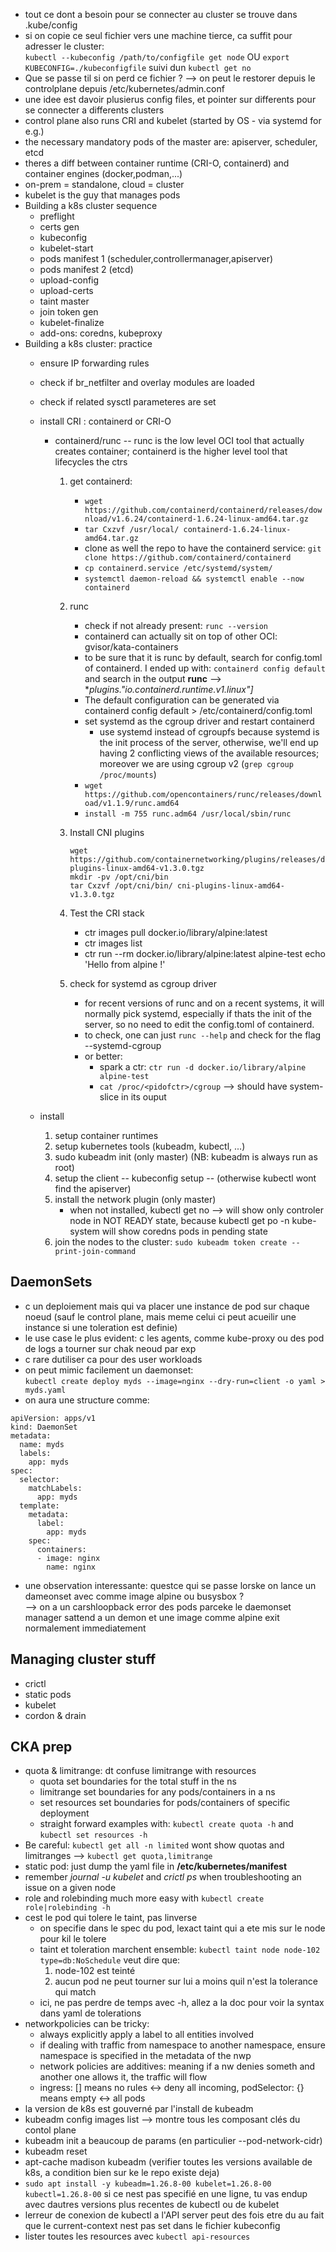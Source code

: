 
* tout ce dont a besoin pour se connecter au cluster se trouve dans .kube/config  
* si on copie ce seul fichier vers une machine tierce, ca suffit pour adresser le cluster:  
  `kubectl --kubeconfig /path/to/configfile get node` OU `export KUBECONFIG=./kubeconfigfile` suivi dun `kubectl get no` 
* Que se passe til si on perd ce fichier ? --> on peut le restorer depuis le controlplane depuis /etc/kubernetes/admin.conf   
* une idee est davoir plusierus config files, et pointer sur differents pour se connecter a differents clusters  
* control plane also runs CRI and kubelet (started by OS - via systemd for e.g.)
* the necessary mandatory pods of the master are: apiserver, scheduler, etcd
* theres a diff between container runtime (CRI-O, containerd) and container engines (docker,podman,...)
* on-prem = standalone, cloud = cluster
* kubelet is the guy that manages pods 
* Building a k8s cluster sequence
  * preflight
  * certs gen
  * kubeconfig 
  * kubelet-start
  * pods manifest 1 (scheduler,controllermanager,apiserver)
  * pods manifest 2 (etcd)
  * upload-config
  * upload-certs
  * taint master
  * join token gen
  * kubelet-finalize
  * add-ons: coredns, kubeproxy
* Building a k8s cluster: practice
  * ensure IP forwarding rules  
  * check if br_netfilter and overlay modules are loaded 
  * check if related sysctl parameteres are set  
  * install CRI : containerd or CRI-O
    * containerd/runc -- runc is the low level OCI tool that actually creates container; containerd is the higher level tool that lifecycles the ctrs
      1. get containerd: 
         * `wget https://github.com/containerd/containerd/releases/download/v1.6.24/containerd-1.6.24-linux-amd64.tar.gz`  
         * `tar Cxzvf /usr/local/ containerd-1.6.24-linux-amd64.tar.gz` 
         * clone as well the repo to have the containerd service: `git clone https://github.com/containerd/containerd`    
         * `cp containerd.service /etc/systemd/system/`  
         * `systemctl daemon-reload && systemctl enable --now containerd` 
      2. runc   
         * check if not already present: `runc --version` 
         * containerd can actually sit on top of other OCI: gvisor/kata-containers  
         * to be sure that it is runc by default, search for config.toml of containerd. I ended up with: `containerd config default` and search in the output **runc** --> **plugins."io.containerd.runtime.v1.linux"]*  
         * The default configuration can be generated via containerd config default > /etc/containerd/config.toml  
         * set systemd as the cgroup driver and restart containerd  
           * use systemd instead of cgroupfs because systemd is the init process of the server, otherwise, we'll end up having 2 conflicting views of the available resources; moreover we are using cgroup v2 (`grep cgroup /proc/mounts`)  
         * `wget https://github.com/opencontainers/runc/releases/download/v1.1.9/runc.amd64`  
         * `install -m 755 runc.adm64 /usr/local/sbin/runc`  
      3. Install CNI plugins  
         ```
         wget https://github.com/containernetworking/plugins/releases/download/v1.3.0/cni-plugins-linux-amd64-v1.3.0.tgz
         mkdir -pv /opt/cni/bin 
         tar Cxzvf /opt/cni/bin/ cni-plugins-linux-amd64-v1.3.0.tgz 
         ```

      4. Test the CRI stack  
         * ctr images pull docker.io/library/alpine:latest  
         * ctr images list   
         * ctr run --rm docker.io/library/alpine:latest alpine-test echo 'Hello from alpine !'  
      
      5. check for systemd as cgroup driver
         * for recent versions of runc and on a recent systems, it will normally pick systemd, especially if thats the init of the server, so no need to edit the config.toml of containerd.  
         * to check, one can just `runc --help` and check for the flag --systemd-cgroup  
         * or better:  
           * spark a ctr:  `ctr run -d docker.io/library/alpine alpine-test`  
           * `cat /proc/<pidofctr>/cgroup` --> should have system-slice in its ouput  



      
  * install 
    1. setup container runtimes  
    2. setup kubernetes tools (kubeadm, kubectl, ...)
    3. sudo kubeadm init (only master) (NB: kubeadm is always run as root)
    4. setup the client -- kubeconfig setup -- (otherwise kubectl wont find the apiserver)
    4. install the network plugin (only master)
       * when not installed, kubectl get no --> will show only controler node in NOT READY state, because kubectl get po -n kube-system will show coredns pods in pending state
    5. join the nodes to the cluster: `sudo kubeadm token create --print-join-command`


## DaemonSets

* c un deploiement mais qui va placer une instance de pod sur chaque noeud (sauf le control plane, mais meme celui ci peut acueilir une instance si une toleration est definie)  
* le use case le plus evident: c les agents, comme kube-proxy ou des pod de logs a tourner sur chak neoud par exp  
* c rare dutiliser ca pour des user workloads  
* on peut mimic facilement un daemonset:   
`kubectl create deploy myds --image=nginx --dry-run=client -o yaml > myds.yaml`  
* on aura une structure comme:  
```
apiVersion: apps/v1
kind: DaemonSet
metadata:
  name: myds
  labels:
    app: myds
spec:
  selector:
    matchLabels:
      app: myds
  template:
    metadata:
      label:
        app: myds
    spec:
      containers:
      - image: nginx
        name: nginx    
```  
* une observation interessante: questce qui se passe lorske on lance un dameonset avec comme image alpine ou busysbox ?   
  --> on a un carshloopback error des pods parceke le daemonset manager sattend a un demon et une image comme alpine exit normalement immediatement  
  
  
 ## Managing cluster stuff  

 * crictl
 * static pods
 * kubelet
 * cordon & drain


 ## CKA prep
 * quota & limitrange: dt confuse limitrange with resources  
   * quota set boundaries for the total stuff in the ns 
   * limitrange set boundaries for any pods/containers in a ns
   * set resources set boundaries for pods/containers of specific deployment 
   * straight forward examples with: `kubectl create quota -h` and `kubectl set resources -h`
 * Be careful: `kubectl get all -n limited` wont show quotas and limitranges --> `kubectl get quota,limitrange`
 * static pod: just dump the yaml file in **/etc/kubernetes/manifest**
 * remember *journal -u kubelet* and *crictl ps* when troubleshooting an issue on a given node
 * role and rolebinding much more easy with `kubectl create role|rolebinding -h`
 * cest le pod qui tolere le taint, pas linverse
   * on specifie dans le spec du pod, lexact taint qui a ete mis sur le node pour kil le tolere
   * taint et toleration marchent ensemble: `kubectl taint node node-102 type=db:NoSchedule` veut dire que:
     1. node-102 est teinté
     2. aucun pod ne peut tourner sur lui a moins quil n'est la tolerance qui match
   * ici, ne pas perdre de temps avec -h, allez a la doc pour voir la syntax dans yaml de tolerations 
 * networkpolicies can be tricky:
   * always explicitly apply a label to all entities involved
   * if dealing with traffic from namespace to another namespace, ensure namespace is specified in the metadata of the nwp
   * network policies are additives: meaning if a nw denies someth and another one allows it, the traffic will flow
   * ingress: [] means no rules <-> deny all incoming, podSelector: {} means empty <->  all pods
 * la version de k8s est gouverné par l'install de kubeadm 
 * kubeadm config images list --> montre tous les composant clés du contol plane
 * kubeadm init a beaucoup de params (en particulier --pod-network-cidr)
 * kubeadm reset 
 * apt-cache madison kubeadm (verifier toutes les versions available de k8s, a condition bien sur ke le repo existe deja)
 * `sudo apt install -y kubeadm=1.26.8-00 kubelet=1.26.8-00 kubectl=1.26.8-00` si ce nest pas specifié en une ligne, tu vas endup avec dautres versions plus recentes de kubectl ou de kubelet  
 * lerreur de conexion de kubectl a l'API server peut des fois etre du au fait que le current-context nest pas set dans le fichier kubeconfig
 * lister toutes les resources avec `kubectl api-resources`
    
  
  
  
  
  
